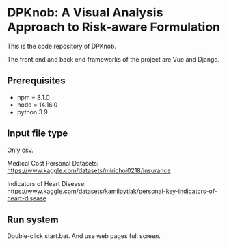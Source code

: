 # DPKnob: A Visual Analysis Approach to Risk-aware Formulation
This is the code repository of DPKnob.

The front end and back end frameworks of the project are Vue and Django.

## Prerequisites

+ npm = 8.1.0
+ node = 14.16.0
+ python 3.9

## Input file type

Only csv.

Medical Cost Personal Datasets: https://www.kaggle.com/datasets/mirichoi0218/insurance

Indicators of Heart Disease: https://www.kaggle.com/datasets/kamilpytlak/personal-key-indicators-of-heart-disease

## Run system

Double-click start.bat. And use web pages full screen.

